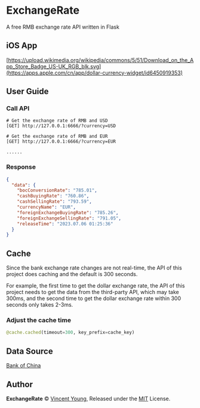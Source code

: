 # ExchangeRate
A free RMB exchange rate API written in Flask

## iOS App
[https://upload.wikimedia.org/wikipedia/commons/5/51/Download_on_the_App_Store_Badge_US-UK_RGB_blk.svg](https://apps.apple.com/cn/app/dollar-currency-widget/id6450919353)

## User Guide
### Call API
```
# Get the exchange rate of RMB and USD
[GET] http://127.0.0.1:6666/?currency=USD

# Get the exchange rate of RMB and EUR
[GET] http://127.0.0.1:6666/?currency=EUR

......
```

### Response
```json
{
  "data": {
    "bocConversionRate": "785.01",
    "cashBuyingRate": "760.86",
    "cashSellingRate": "793.59",
    "currencyName": "EUR",
    "foreignExchangeBuyingRate": "785.26",
    "foreignExchangeSellingRate": "791.05",
    "releaseTime": "2023.07.06 01:25:36"
  }
}
```

## Cache
Since the bank exchange rate changes are not real-time, the API of this project does caching and the default is 300 seconds.

For example, the first time to get the dollar exchange rate, the API of this project needs to get the data from the third-party API, which may take 300ms, and the second time to get the dollar exchange rate within 300 seconds only takes 2-3ms.

### Adjust the cache time
```python
@cache.cached(timeout=300, key_prefix=cache_key)
```

## Data Source
[Bank of China](https://www.boc.cn/en/)

## Author
**ExchangeRate** © [Vincent Young](https://github.com/missuo), Released under the [MIT](./LICENSE) License.<br>
